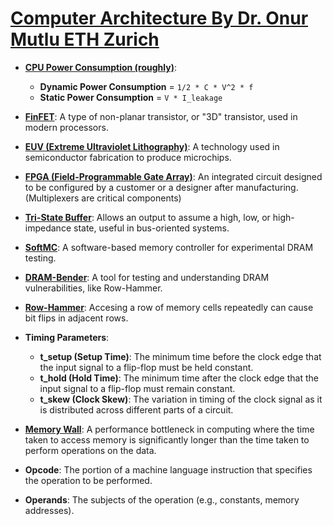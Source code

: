 # [Computer Architecture By Dr. Onur Mutlu ETH Zurich](https://www.youtube.com/playlist?list=PL5Q2soXY2Zi-EImKxYYY1SZuGiOAOBKaf)

- **[CPU Power Consumption (roughly)](https://electronics.stackexchange.com/questions/33318/power-consumed-by-a-cpu)**:
    - **Dynamic Power Consumption** = `1/2 * C * V^2 * f`
    - **Static Power Consumption** = `V * I_leakage`

- **[FinFET](https://en.wikipedia.org/wiki/FinFET)**: A type of non-planar transistor, or "3D" transistor, used in modern processors. 
- **[EUV (Extreme Ultraviolet Lithography)](https://en.wikipedia.org/wiki/Extreme_ultraviolet_lithography)**: A technology used in semiconductor fabrication to produce microchips.
- **[FPGA (Field-Programmable Gate Array)](https://en.wikipedia.org/wiki/Field-programmable_gate_array)**: An integrated circuit designed to be configured by a customer or a designer after manufacturing. (Multiplexers are critical components)
- **[Tri-State Buffer](https://en.wikipedia.org/wiki/Three-state_logic)**: Allows an output to assume a high, low, or high-impedance state, useful in bus-oriented systems.
- **[SoftMC](https://github.com/CMU-SAFARI/SoftMC)**: A software-based memory controller for experimental DRAM testing.
- **[DRAM-Bender](https://github.com/CMU-SAFARI/DRAM-Bender)**: A tool for testing and understanding DRAM vulnerabilities, like Row-Hammer.
- **[Row-Hammer](https://en.wikipedia.org/wiki/Row_hammer)**: Accesing a row of memory cells repeatedly can cause bit flips in adjacent rows.
- **Timing Parameters**:
    - **t_setup (Setup Time)**: The minimum time before the clock edge that the input signal to a flip-flop must be held constant.
    - **t_hold (Hold Time)**: The minimum time after the clock edge that the input signal to a flip-flop must remain constant.
    - **t_skew (Clock Skew)**: The variation in timing of the clock signal as it is distributed across different parts of a circuit.
- **[Memory Wall](https://en.wikipedia.org/wiki/Memory_wall)**: A performance bottleneck in computing where the time taken to access memory is significantly longer than the time taken to perform operations on the data.
- **Opcode**: The portion of a machine language instruction that specifies the operation to be performed.
- **Operands**: The subjects of the operation (e.g., constants, memory addresses).
